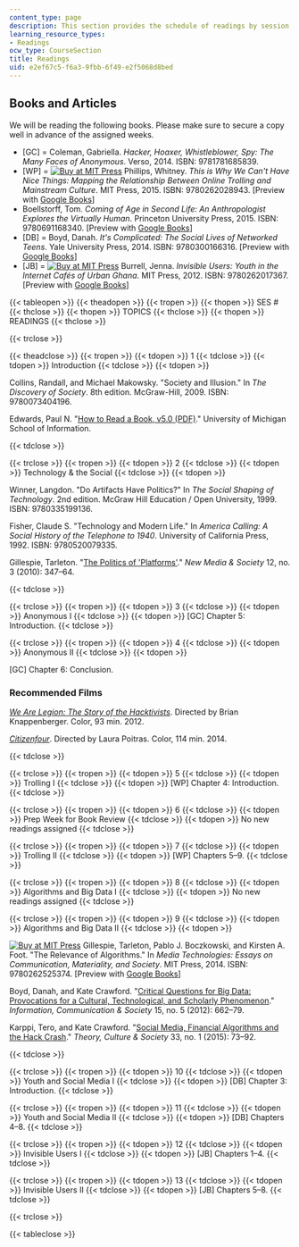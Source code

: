 ```yaml
---
content_type: page
description: This section provides the schedule of readings by session and topic.
learning_resource_types:
- Readings
ocw_type: CourseSection
title: Readings
uid: e2ef67c5-f6a3-9fbb-6f49-e2f5068d8bed
---
```


Books and Articles
------------------

We will be reading the following books. Please make sure to secure a copy well in advance of the assigned weeks.

*   \[GC\] = Coleman, Gabriella. _Hacker, Hoaxer, Whistleblower, Spy: The Many Faces of Anonymous_. Verso, 2014. ISBN: 9781781685839.
*   \[WP\] = [![Buy at MIT Press](/images/mp_logo.gif)](https://mitpress.mit.edu/9780262028943) Phillips, Whitney. _This is Why We Can't Have Nice Things: Mapping the Relationship Between Online Trolling and Mainstream Culture_. MIT Press, 2015. ISBN: 9780262028943. \[Preview with [Google Books](http://books.google.com/books?id=pjYhBwAAQBAJ&pg=PAfrontcover)\]
*   Boellstorff, Tom. _Coming of Age in Second Life: An Anthropologist Explores the Virtually Human_. Princeton University Press, 2015. ISBN: 9780691168340. \[Preview with [Google Books](http://books.google.com/books?id=jlLpCAAAQBAJ&pg=PAfrontcover)\]
*   \[DB\] = Boyd, Danah. _It's Complicated: The Social Lives of Networked Teens_. Yale University Press, 2014. ISBN: 9780300166316. \[Preview with [Google Books](http://books.google.com/books?id=s6PNAgAAQBAJ&pg=PAfrontcover)\]
*   \[JB\] = [![Buy at MIT Press](/images/mp_logo.gif)](https://mitpress.mit.edu/9780262017367) Burrell, Jenna. _Invisible Users: Youth in the Internet Cafés of Urban Ghana_. MIT Press, 2012. ISBN: 9780262017367. \[Preview with [Google Books](http://books.google.com/books?id=dPfn7O2RRbcC&pg=PAfrontcover)\]

{{< tableopen >}}
{{< theadopen >}}
{{< tropen >}}
{{< thopen >}}
SES #
{{< thclose >}}
{{< thopen >}}
TOPICS
{{< thclose >}}
{{< thopen >}}
READINGS
{{< thclose >}}

{{< trclose >}}

{{< theadclose >}}
{{< tropen >}}
{{< tdopen >}}
1
{{< tdclose >}}
{{< tdopen >}}
Introduction
{{< tdclose >}}
{{< tdopen >}}


Collins, Randall, and Michael Makowsky. "Society and Illusion." In _The Discovery of Society_. 8th edition. McGraw-Hill, 2009. ISBN: 9780073404196.

Edwards, Paul N. "[How to Read a Book, v5.0 (PDF)](http://pne.people.si.umich.edu/PDF/howtoread.pdf)." University of Michigan School of Information.


{{< tdclose >}}

{{< trclose >}}
{{< tropen >}}
{{< tdopen >}}
2
{{< tdclose >}}
{{< tdopen >}}
Technology & the Social
{{< tdclose >}}
{{< tdopen >}}


Winner, Langdon. "Do Artifacts Have Politics?" In _The Social Shaping of Technology_. 2nd edition. McGraw Hill Education / Open University, 1999. ISBN: 9780335199136.

Fisher, Claude S. "Technology and Modern Life." In _America Calling: A Social History of the Telephone to 1940_. University of California Press, 1992. ISBN: 9780520079335.

Gillespie, Tarleton. "[The Politics of 'Platforms'](http://dx.doi.org/10.1177/1461444809342738)." _New Media & Society_ 12, no. 3 (2010): 347–64.


{{< tdclose >}}

{{< trclose >}}
{{< tropen >}}
{{< tdopen >}}
3
{{< tdclose >}}
{{< tdopen >}}
Anonymous I
{{< tdclose >}}
{{< tdopen >}}
\[GC\] Chapter 5: Introduction.
{{< tdclose >}}

{{< trclose >}}
{{< tropen >}}
{{< tdopen >}}
4
{{< tdclose >}}
{{< tdopen >}}
Anonymous II
{{< tdclose >}}
{{< tdopen >}}


\[GC\] Chapter 6: Conclusion.

### Recommended Films

[_We Are Legion: The Story of the Hacktivists_](http://www.imdb.com/title/tt2177843/). Directed by Brian Knappenberger. Color, 93 min. 2012.

[_Citizenfour_](http://www.imdb.com/title/tt4044364/?ref_=fn_al_tt_1). Directed by Laura Poitras. Color, 114 min. 2014.


{{< tdclose >}}

{{< trclose >}}
{{< tropen >}}
{{< tdopen >}}
5
{{< tdclose >}}
{{< tdopen >}}
Trolling I
{{< tdclose >}}
{{< tdopen >}}
\[WP\] Chapter 4: Introduction.
{{< tdclose >}}

{{< trclose >}}
{{< tropen >}}
{{< tdopen >}}
6
{{< tdclose >}}
{{< tdopen >}}
Prep Week for Book Review
{{< tdclose >}}
{{< tdopen >}}
No new readings assigned
{{< tdclose >}}

{{< trclose >}}
{{< tropen >}}
{{< tdopen >}}
7
{{< tdclose >}}
{{< tdopen >}}
Trolling II
{{< tdclose >}}
{{< tdopen >}}
\[WP\] Chapters 5–9.
{{< tdclose >}}

{{< trclose >}}
{{< tropen >}}
{{< tdopen >}}
8
{{< tdclose >}}
{{< tdopen >}}
Algorithms and Big Data I
{{< tdclose >}}
{{< tdopen >}}
No new readings assigned
{{< tdclose >}}

{{< trclose >}}
{{< tropen >}}
{{< tdopen >}}
9
{{< tdclose >}}
{{< tdopen >}}
Algorithms and Big Data II
{{< tdclose >}}
{{< tdopen >}}


[![Buy at MIT Press](/images/mp_logo.gif)](https://mitpress.mit.edu/9780262525374) Gillespie, Tarleton, Pablo J. Boczkowski, and Kirsten A. Foot. "The Relevance of Algorithms." In _Media Technologies: Essays on Communication, Materiality, and Society_. MIT Press, 2014. ISBN: 9780262525374. \[Preview with [Google Books](http://books.google.com/books?id=3w23AgAAQBAJ&pg=PA167=onepage)\]

Boyd, Danah, and Kate Crawford. "[Critical Questions for Big Data: Provocations for a Cultural, Technological, and Scholarly Phenomenon](http://dx.doi.org/10.1080/1369118X.2012.678878)." _Information, Communication & Society_ 15, no. 5 (2012): 662–79.

Karppi, Tero, and Kate Crawford. "[Social Media, Financial Algorithms and the Hack Crash](http://dx.doi.org/10.1177/0263276415583139)." _Theory, Culture & Society_ 33, no. 1 (2015): 73–92.


{{< tdclose >}}

{{< trclose >}}
{{< tropen >}}
{{< tdopen >}}
10
{{< tdclose >}}
{{< tdopen >}}
Youth and Social Media I
{{< tdclose >}}
{{< tdopen >}}
\[DB\] Chapter 3: Introduction.
{{< tdclose >}}

{{< trclose >}}
{{< tropen >}}
{{< tdopen >}}
11
{{< tdclose >}}
{{< tdopen >}}
Youth and Social Media II
{{< tdclose >}}
{{< tdopen >}}
\[DB\] Chapters 4–8.
{{< tdclose >}}

{{< trclose >}}
{{< tropen >}}
{{< tdopen >}}
12
{{< tdclose >}}
{{< tdopen >}}
Invisible Users I
{{< tdclose >}}
{{< tdopen >}}
\[JB\] Chapters 1–4.
{{< tdclose >}}

{{< trclose >}}
{{< tropen >}}
{{< tdopen >}}
13
{{< tdclose >}}
{{< tdopen >}}
Invisible Users II
{{< tdclose >}}
{{< tdopen >}}
\[JB\] Chapters 5–8.
{{< tdclose >}}

{{< trclose >}}

{{< tableclose >}}